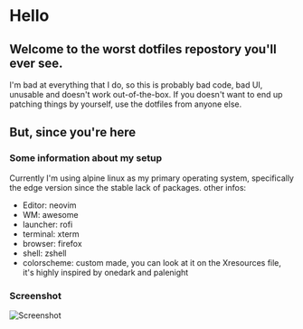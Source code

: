 # Hello

## Welcome to the worst dotfiles repostory you'll ever see.

I'm bad at everything that I do, so this is probably bad code, bad UI, unusable and doesn't work out-of-the-box.
If you doesn't want to end up patching things by yourself, use the dotfiles from anyone else.

## But, since you're here

### Some information about my setup

Currently I'm using alpine linux as my primary operating system, specifically the edge version since the stable lack of packages.
other infos:

* Editor: neovim
* WM: awesome
* launcher: rofi
* terminal: xterm
* browser: firefox
* shell: zshell
* colorscheme: custom made, you can look at it on the Xresources file, it's highly inspired by onedark and palenight

### Screenshot

![Screenshot](https://media.discordapp.net/attachments/793170492411740224/863255108611211264/unknown.png?width=741&height=416)
